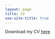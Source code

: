 ```yaml
---
layout: page
title: CV
use-site-title: true
---
```


Download my CV [here](https://drive.google.com/drive/u/2/folders/1MytqT-WBTzL98lpyexd5AD5qWG3QsGoG)
